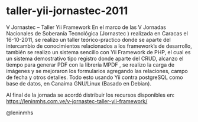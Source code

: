 taller-yii-jornastec-2011
=========================

V Jornastec – Taller Yii Framework
En el marco de las V Jornadas Nacionales de Soberanía Tecnológica (Jornastec ) realizada en Caracas  el 16-10-2011, se realizo un taller teórico-practico donde se aparte del intercambio de conocimientos relacionados a los framework’s de desarrollo, también se realizo un sistema sencillo con Yii Framework de PHP, el cual es un sistema demostrativo tipo registro donde aparte del CRUD, alcanzo el tiempo para generar PDF con la librería  MPDF , se realizo la carga de imágenes y se mejoraron los formularios agregando las relaciones, campo de fecha y otros detalles. Todo esto usando Yii contra postgreSQL como base de datos, en Canaima GNU/Linux (Basado en Debian).

Al final de la jornada se acordó distribuir los recursos disponibles en:
https://leninmhs.com.ve/v-jornastec-taller-yii-framework/

@leninmhs
